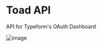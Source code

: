 # Toad API
API for Typeform's OAuth Dashboard

![image](https://images.unsplash.com/photo-1474065064781-cb296216a54e?ixlib=rb-0.3.5&ixid=eyJhcHBfaWQiOjEyMDd9&s=f444202fea01e6c756d57201ace7bbe1&dpr=1&auto=format&fit=crop&w=1000&q=80&cs=tinysrgb)
